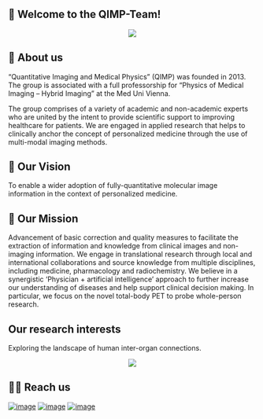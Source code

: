 ## 🤗 Welcome to the QIMP-Team! 
<p align="center">
<img src=https://github.com/QIMP-Team/.github/blob/main/profile/IMG_5948.jpg width="auto">
</p>

## 🥼 About us
“Quantitative Imaging and Medical Physics” (QIMP) was founded in 2013. The group is associated with a full professorship for “Physics of Medical Imaging – Hybrid Imaging” at the Med Uni Vienna.

The group comprises of a variety of academic and non-academic experts who are united by the intent to provide scientific support to improving healthcare for patients. We are engaged in applied research that helps to clinically anchor the concept of personalized medicine through the use of multi-modal imaging methods.

## 🔭 Our Vision 
To enable a wider adoption of fully-quantitative molecular image information in the context of personalized medicine.

## 🚀 Our Mission
Advancement of basic correction and quality measures to facilitate the extraction of information and knowledge from clinical images and non-imaging information. We engage in translational research through local and international collaborations and source knowledge from multiple disciplines, including medicine, pharmacology and radiochemistry. We believe in a synergistic ‘Physician + artificial intelligence’ approach to further increase our understanding of diseases and help support clinical decision making. In particular, we focus on the novel total-body PET to probe whole-person research.

## Our research interests

Exploring the landscape of human inter-organ connections.

<p align="center">
<img src=https://github.com/QIMP-Team/.github/blob/main/profile/DALL·E%202022-10-29%2020.15.22%20-%20Astronaut%20.PNG width="auto">
</p>

## 🤝🏽 Reach us
[![image](https://img.shields.io/badge/website-000000?style=for-the-badge&logo=About.me&logoColor=white)](https://mpbmt.meduniwien.ac.at/en/about-us/research-groups/quantitative-imaging-and-medical-physics-team/) 
[![image](https://img.shields.io/badge/LinkedIn-0077B5?style=for-the-badge&logo=linkedin&logoColor=white)](https://www.linkedin.com/company/qimp/) 
[![image](https://img.shields.io/badge/Instagram-E4405F?style=for-the-badge&logo=instagram&logoColor=white)](https://www.instagram.com/qimp_team/?igshid=YmMyMTA2M2Y=)

